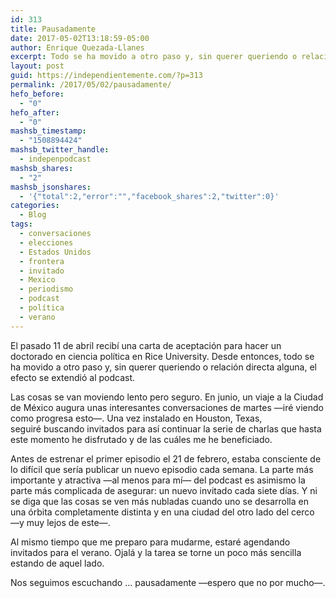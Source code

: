 ```yaml
---
id: 313
title: Pausadamente
date: 2017-05-02T13:18:59-05:00
author: Enrique Quezada-Llanes
excerpt: Todo se ha movido a otro paso y, sin querer queriendo o relación directa alguna, el efecto se extendió al podcast.
layout: post
guid: https://independientemente.com/?p=313
permalink: /2017/05/02/pausadamente/
hefo_before:
  - "0"
hefo_after:
  - "0"
mashsb_timestamp:
  - "1508894424"
mashsb_twitter_handle:
  - indepenpodcast
mashsb_shares:
  - "2"
mashsb_jsonshares:
  - '{"total":2,"error":"","facebook_shares":2,"twitter":0}'
categories:
  - Blog
tags:
  - conversaciones
  - elecciones
  - Estados Unidos
  - frontera
  - invitado
  - Mexico
  - periodismo
  - podcast
  - política
  - verano
---
```

El pasado 11 de abril recibí una carta de aceptación para hacer un doctorado en ciencia política en Rice University. Desde entonces, todo se ha movido a otro paso y, sin querer queriendo o relación directa alguna, el efecto se extendió al podcast.

Las cosas se van moviendo lento pero seguro. En junio, un viaje a la Ciudad de México augura unas interesantes conversaciones de martes —iré viendo como progresa esto—. Una vez instalado en Houston, Texas, seguiré buscando invitados para así continuar la serie de charlas que hasta este momento he disfrutado y de las cuáles me he beneficiado.

Antes de estrenar el primer episodio el 21 de febrero, estaba consciente de lo difícil que sería publicar un nuevo episodio cada semana. La parte más importante y atractiva —al menos para mí— del podcast es asimismo la parte más complicada de asegurar: un nuevo invitado cada siete días. Y ni se diga que las cosas se ven más nubladas cuando uno se desarrolla en una órbita completamente distinta y en una ciudad del otro lado del cerco —y muy lejos de este—.

Al mismo tiempo que me preparo para mudarme, estaré agendando invitados para el verano. Ojalá y la tarea se torne un poco más sencilla estando de aquel lado.

Nos seguimos escuchando … pausadamente —espero que no por mucho—.